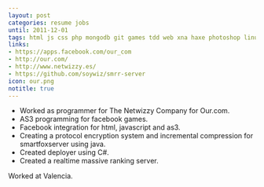 ```yaml
---
layout: post
categories: resume jobs
until: 2011-12-01
tags: html js css php mongodb git games tdd web xna haxe photoshop linux glsl
links:
- https://apps.facebook.com/our_com
- http://our.com/
- http://www.netwizzy.es/
- https://github.com/soywiz/smrr-server
icon: our.png
notitle: true
---
```


* Worked as programmer for The Netwizzy Company for Our.com.
* AS3 programming for facebook games.
* Facebook integration for html, javascript and as3.
* Creating a protocol encryption system and incremental compression for smartfoxserver using java.
* Created deployer using C#.
* Created a realtime massive ranking server.

Worked at Valencia.